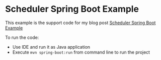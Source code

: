 # Scheduler Spring Boot Example

This example is the support code for my blog post [Scheduler Spring Boot Example](https://www.coding-daddy.xyz/node/43)

To run the code:
- Use IDE and run it as Java application
- Execute `mvn spring-boot:run` from command line to run the project